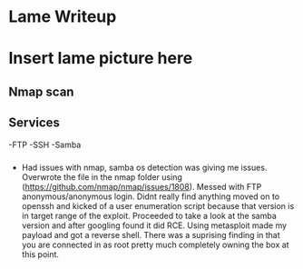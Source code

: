 # Lame Writeup

# Insert lame picture here



## Nmap scan

## Services
-FTP
-SSH
-Samba


###
- Had issues with nmap, samba os detection was giving me issues. Overwrote the file in the nmap folder using (https://github.com/nmap/nmap/issues/1808). Messed with FTP anonymous/anonymous login. Didnt really find anything moved on to openssh and kicked of a user enumeration script because that version is in target range of the exploit. Proceeded to take a look at the samba version and after googling found it did RCE. Using metasploit made my payload and got a reverse shell. There was a suprising finding in that you are connected in as root pretty much completely owning the box at this point.